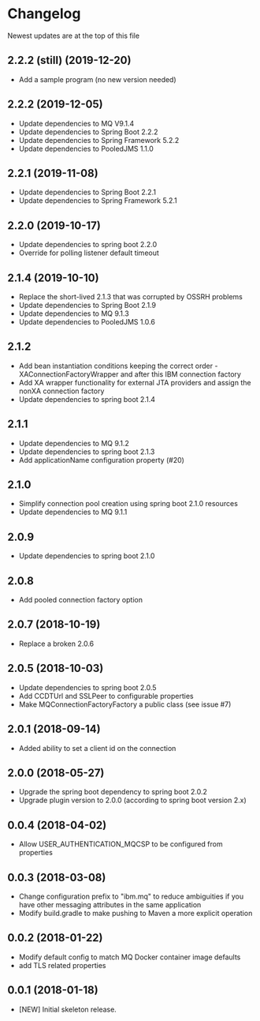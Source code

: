 # Changelog
Newest updates are at the top of this file

## 2.2.2 (still) (2019-12-20)
- Add a sample program (no new version needed)

## 2.2.2 (2019-12-05)
- Update dependencies to MQ V9.1.4
- Update dependencies to Spring Boot 2.2.2
- Update dependencies to Spring Framework 5.2.2
- Update dependencies to PooledJMS 1.1.0

## 2.2.1 (2019-11-08)
- Update dependencies to Spring Boot 2.2.1
- Update dependencies to Spring Framework 5.2.1

## 2.2.0 (2019-10-17)
- Update dependencies to spring boot 2.2.0
- Override for polling listener default timeout

## 2.1.4 (2019-10-10)
- Replace the short-lived 2.1.3 that was corrupted by OSSRH problems
- Update dependencies to Spring Boot 2.1.9
- Update dependencies to MQ 9.1.3
- Update dependencies to PooledJMS 1.0.6

## 2.1.2
- Add bean instantiation conditions keeping the correct order - XAConnectionFactoryWrapper and after this IBM connection factory
- Add XA wrapper functionality for external JTA providers and assign the nonXA connection factory
- Update dependencies to spring boot 2.1.4

## 2.1.1
- Update dependencies to MQ 9.1.2
- Update dependencies to spring boot 2.1.3
- Add applicationName configuration property (#20)

## 2.1.0
- Simplify connection pool creation using spring boot 2.1.0 resources
- Update dependencies to MQ 9.1.1

## 2.0.9
- Update dependencies to spring boot 2.1.0

## 2.0.8
- Add pooled connection factory option

## 2.0.7 (2018-10-19)
- Replace a broken 2.0.6

## 2.0.5 (2018-10-03)
- Update dependencies to spring boot 2.0.5
- Add CCDTUrl and SSLPeer to configurable properties
- Make MQConnectionFactoryFactory a public class (see issue #7)

## 2.0.1 (2018-09-14)
- Added ability to set a client id on the connection

## 2.0.0 (2018-05-27)
- Upgrade the spring boot dependency to spring boot 2.0.2
- Upgrade plugin version to 2.0.0 (according to spring boot version 2.x)

## 0.0.4 (2018-04-02)
- Allow USER_AUTHENTICATION_MQCSP to be configured from properties

## 0.0.3 (2018-03-08)
- Change configuration prefix to "ibm.mq" to reduce ambiguities if you have other messaging attributes in the same application
- Modify build.gradle to make pushing to Maven a more explicit operation

## 0.0.2 (2018-01-22)
- Modify default config to match MQ Docker container image defaults
- add TLS related properties

## 0.0.1 (2018-01-18)
- [NEW] Initial skeleton release.
